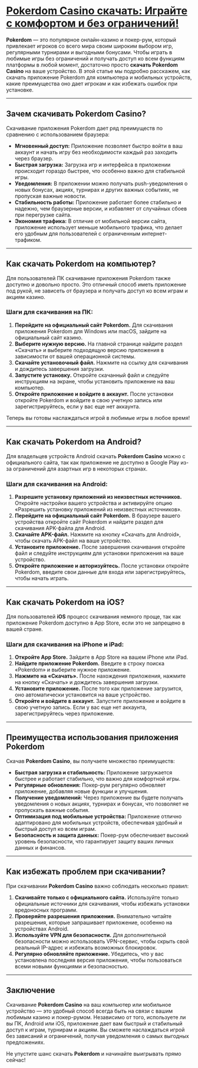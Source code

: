 # [Pokerdom Casino скачать: Играйте с комфортом и без ограничений!](https://brandplay.link/4k77v2yx)

**Pokerdom** — это популярное онлайн-казино и покер-рум, который привлекает игроков со всего мира своим широким выбором игр, регулярными турнирами и выгодными бонусами. Чтобы играть в любимые игры без ограничений и получать доступ ко всем функциям платформы в любой момент, достаточно просто **скачать Pokerdom Casino** на ваше устройство. В этой статье мы подробно расскажем, как скачать приложение Pokerdom для компьютера и мобильных устройств, какие преимущества оно дает игрокам и как избежать ошибок при установке.

***

## Зачем скачивать Pokerdom Casino?

Скачивание приложения Pokerdom дает ряд преимуществ по сравнению с использованием браузера:

* **Мгновенный доступ:** Приложение позволяет быстро войти в ваш аккаунт и начать игру без необходимости каждый раз заходить через браузер.
* **Быстрая загрузка:** Загрузка игр и интерфейса в приложении происходит гораздо быстрее, что особенно важно для стабильной игры.
* **Уведомления:** В приложении можно получать push-уведомления о новых бонусах, акциях, турнирах и других важных событиях, не пропуская важные новости.
* **Стабильность работы:** Приложение работает более стабильно и надежно, чем браузерные версии, и избавляет от случайных сбоев при перегрузке сайта.
* **Экономия трафика:** В отличие от мобильной версии сайта, приложение использует меньше мобильного трафика, что делает его удобным для пользователей с ограниченным интернет-трафиком.

***

## Как скачать Pokerdom на компьютер?

Для пользователей ПК скачивание приложения Pokerdom также доступно и довольно просто. Это отличный способ иметь приложение под рукой, не зависеть от браузера и получать доступ ко всем играм и акциям казино.

### Шаги для скачивания на ПК:

1. **Перейдите на официальный сайт Pokerdom.**
   Для скачивания приложения Pokerdom для Windows или macOS, зайдите на официальный сайт казино.
2. **Выберите нужную версию.**
   На главной странице найдите раздел «Скачать» и выберите подходящую версию приложения в зависимости от вашей операционной системы.
3. **Скачайте установочный файл.**
   Нажмите на ссылку для скачивания и дождитесь завершения загрузки.
4. **Запустите установку.**
   Откройте скачанный файл и следуйте инструкциям на экране, чтобы установить приложение на ваш компьютер.
5. **Откройте приложение и войдите в аккаунт.**
   После установки откройте Pokerdom и войдите в свою учетную запись или зарегистрируйтесь, если у вас еще нет аккаунта.

Теперь вы готовы наслаждаться игрой в любимые игры в любое время!

***

## Как скачать Pokerdom на Android?

Для владельцев устройств Android скачать **Pokerdom Casino** можно с официального сайта, так как приложение не доступно в Google Play из-за ограничений для азартных игр в некоторых странах.

### Шаги для скачивания на Android:

1. **Разрешите установку приложений из неизвестных источников.**
   Откройте настройки вашего устройства и активируйте опцию «Разрешить установку приложений из неизвестных источников».
2. **Перейдите на официальный сайт Pokerdom.**
   В браузере вашего устройства откройте сайт Pokerdom и найдите раздел для скачивания APK-файла для Android.
3. **Скачайте APK-файл.**
   Нажмите на кнопку «Скачать для Android», чтобы скачать APK-файл на ваше устройство.
4. **Установите приложение.**
   После завершения скачивания откройте файл и следуйте инструкциям для установки приложения на ваше устройство.
5. **Откройте приложение и авторизуйтесь.**
   После установки откройте Pokerdom, введите свои данные для входа или зарегистрируйтесь, чтобы начать играть.

***

## Как скачать Pokerdom на iOS?

Для пользователей **iOS** процесс скачивания немного проще, так как приложение Pokerdom доступно в App Store, если это не запрещено в вашей стране.

### Шаги для скачивания на iPhone и iPad:

1. **Откройте App Store.**
   Зайдите в App Store на вашем iPhone или iPad.
2. **Найдите приложение Pokerdom.**
   Введите в строку поиска «Pokerdom» и выберите нужное приложение.
3. **Нажмите на «Скачать».**
   После нахождения приложения, нажмите на кнопку «Скачать» и дождитесь завершения загрузки.
4. **Установите приложение.**
   После того как приложение загрузится, оно автоматически установится на ваше устройство.
5. **Откройте и войдите в аккаунт.**
   Запустите приложение и войдите в свою учетную запись. Если у вас еще нет аккаунта, зарегистрируйтесь через приложение.

***

## Преимущества использования приложения Pokerdom

Скачав **Pokerdom Casino**, вы получаете множество преимуществ:

* **Быстрая загрузка и стабильность:** Приложение загружается быстрее и работает стабильно, что важно для комфортной игры.
* **Регулярные обновления:** Покер-рум регулярно обновляет приложение, добавляя новые функции и улучшения.
* **Получение уведомлений:** Через приложение вы будете получать уведомления о новых акциях, турнирах и бонусах, что позволяет не пропускать важные события.
* **Оптимизация под мобильные устройства:** Приложение отлично адаптировано для мобильных устройств, обеспечивая удобный и быстрый доступ ко всем играм.
* **Безопасность и защита данных:** Покер-рум обеспечивает высокий уровень безопасности, что гарантирует защиту ваших личных данных и финансов.

***

## Как избежать проблем при скачивании?

При скачивании **Pokerdom Casino** важно соблюдать несколько правил:

1. **Скачивайте только с официального сайта.**
   Используйте только официальные источники для скачивания, чтобы избежать установки вредоносных программ.
2. **Проверяйте разрешения приложения.**
   Внимательно читайте разрешения, которые запрашивает приложение, особенно на устройствах Android.
3. **Используйте VPN для безопасности.**
   Для дополнительной безопасности можно использовать VPN-сервис, чтобы скрыть свой реальный IP-адрес и избежать возможных блокировок.
4. **Регулярно обновляйте приложение.**
   Убедитесь, что у вас установлена последняя версия приложения, чтобы пользоваться всеми новыми функциями и безопасностью.

***

## Заключение

Скачивание **Pokerdom Casino** на ваш компьютер или мобильное устройство — это удобный способ всегда быть на связи с вашим любимым казино и покер-румом. Независимо от того, используете ли вы ПК, Android или iOS, приложение дает вам быстрый и стабильный доступ к играм, турнирам и акциям. Вы сможете наслаждаться игрой без зависаний и ограничений, получая уведомления о самых выгодных предложениях.

Не упустите шанс скачать **Pokerdom** и начинайте выигрывать прямо сейчас!
